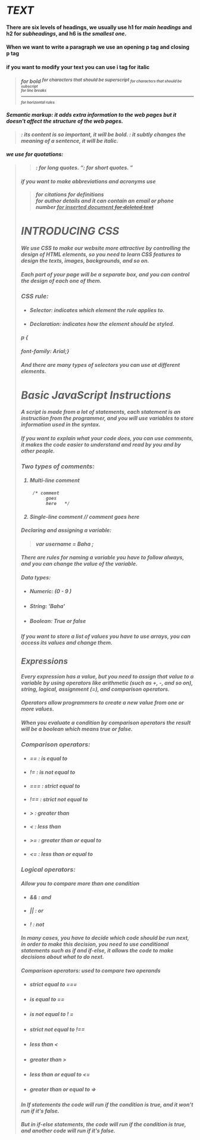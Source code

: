 
# ***TEXT***
#### There are six levels of headings, we usually use **h1** for *main headings* and **h2** for *subheadings*, and **h6** is *the smallest one*.

#### When we want to write a paragraph we use an opening p tag and closing p tag
> <p>    </p>
#### if you want to modify your text you can use i tag for italic
> <i> 
> <b> for bold 
> <sup> for characters that should be superscript
> <sub> for characters that should be subscript
> <br /> for line breaks
> <hr /> for horizontal rules

#### ***Semantic markup***: it adds extra information to the web pages but it doesn't affect the structure of the web pages.

> <strong>:  its content is so important, it will be bold.
> <em>:  it subtly changes the meaning of a sentence, it will be italic.

#### we use for quotations: 
> <blockquote>: for long quotes.
> <q>: for short quotes. 

#### if you want to make abbreviations and acronyms use 
> <abbr> 
> <cite> for citations 
> <dfn> for definitions 
> <address> for author details and it can contain an email or phone number
> <ins> for inserted document
> <del> for deleted text



# ***INTRODUCING CSS***
#### We use CSS to make our website more attractive by controlling the design of HTML elements, so you need to learn CSS features to design the texts, images, backgrounds, and so on. 

#### Each part of your page will be a separate box, and you can control the design of each one of them. 

### **CSS rule:** 
- #### Selector: indicates which element the rule applies to. 
- #### Declaration: indicates how the element should be styled.

#### p { 
#### font-family: Arial;} 

#### And there are many types of selectors you can use at different elements.


# **Basic JavaScript Instructions**

#### A **script** is made from a lot of statements, each statement is an instruction from the programmer, and you will use variables to store information used in the syntax. 

#### If you want to explain what your code does, you can use **comments**, it makes the code easier to understand and read by you and by other people. 
### **Two types of comments:** 
1. #### Multi-line comment     
        /* comment 
             goes 
             here   */ 
    
2. #### Single-line comment  // comment goes here

#### Declaring and assigning a variable: 
> #### var username = Baha ; 
#### There are rules for naming a variable you have to follow always, and you can change the value of the variable. 

#### **Data types:** 
* ##### Numeric: (0 - 9 ) 
* ##### String:  'Baha' 
* ##### Boolean:  True or false 

#### If you want to store a list of values you have to use ***arrays***, you can access its values and change them. 

## **Expressions**
#### Every expression has a value, but you need to assign that value to a variable by using operators like arithmetic (such as +, -, and so on), string, logical, assignment (=), and comparison operators. 

#### Operators allow programmers to create a new value from one or more values. 

#### When you evaluate a condition by comparison operators the result will be a boolean which means true or false. 

### ***Comparison operators:***
  * #### == : is equal to 
  * #### != : is not equal to 
  * #### === : strict equal to
  * #### !== : strict not equal to 
  * #### > : greater than 
  * #### < : less than 
  * #### >= : greater than or equal to 
  * #### <= : less than or equal to 

### ***Logical operators:***
#### Allow you to compare more than one condition

 * #### && : and 
 * #### || : or 
 * #### ! : not

#### In many cases, you have to decide which code should be run next, in order to make this decision, you need to use **conditional statements** such as **if and if-else**, it allows the code to make decisions about what to do next. 

#### Comparison operators: used to compare two operands
* ##### strict equal to ===  
* ##### is equal to ==
* ##### is not equal to ! =
* ##### strict not equal to !==
* ##### less than <
* ##### greater than >
* ##### less than or equal to <=
* ##### greater than or equal to =>

#### In *If statements* the code will *run* if the condition is *true*, and it *won't run* if it's *false*. 
#### But in *if-else statements*, the code will *run* if the condition is *true*, and *another code will run* if it's *false*.
